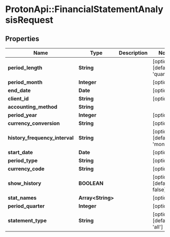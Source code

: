 # ProtonApi::FinancialStatementAnalysisRequest

## Properties
Name | Type | Description | Notes
------------ | ------------- | ------------- | -------------
**period_length** | **String** |  | [optional] [default to &#39;quarterly&#39;]
**period_month** | **Integer** |  | [optional] 
**end_date** | **Date** |  | [optional] 
**client_id** | **String** |  | [optional] 
**accounting_method** | **String** |  | 
**period_year** | **Integer** |  | [optional] 
**currency_conversion** | **String** |  | [optional] 
**history_frequency_interval** | **String** |  | [optional] [default to &#39;month&#39;]
**start_date** | **Date** |  | [optional] 
**period_type** | **String** |  | [optional] 
**currency_code** | **String** |  | [optional] 
**show_history** | **BOOLEAN** |  | [optional] [default to false]
**stat_names** | **Array&lt;String&gt;** |  | [optional] 
**period_quarter** | **Integer** |  | [optional] 
**statement_type** | **String** |  | [optional] [default to &#39;all&#39;]


